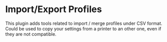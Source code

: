 # Import/Export Profiles

This plugin adds tools related to import / merge profiles under CSV format.
Could be used to copy your settings from a printer to an other one, even if they are not compatible.
